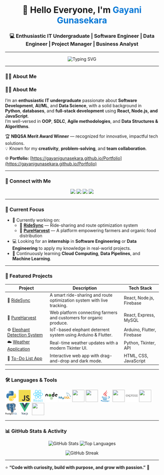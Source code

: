 <h1 align="center">👋 Hello Everyone, I'm <span style="color:#0078D7;">Gayani Gunasekara</span></h1>
<h3 align="center">💻 Enthusiastic IT Undergraduate | Software Engineer | Data Engineer | Project Manager | Business Analyst</h3>

---

<p align="center">
  <img src="https://readme-typing-svg.herokuapp.com?font=Fira+Code&size=22&pause=1000&center=true&vCenter=true&width=700&lines=🚀+Passionate+about+Building+Smart+and+Scalable+Solutions;💡+Turning+Ideas+into+Innovative+Tech+Projects;🤖+Exploring+AI%2C+ML%2C+and+Data+Science+World" alt="Typing SVG" />
</p>

---

### 👩‍🎓 About Me
### 👩‍🎓 About Me

I’m an **enthusiastic IT undergraduate** passionate about **Software Development**, **AI/ML**, and **Data Science**, with a solid background in **Python**, **databases**, and **full-stack development** using **React, Node.js, and JavaScript**.  
I’m well-versed in **OOP**, **SDLC**, **Agile methodologies**, and **Data Structures & Algorithms**.  

🏆 **NBQSA Merit Award Winner** — recognized for innovative, impactful tech solutions.  
💡 Known for my **creativity**, **problem-solving**, and **team collaboration**.  

🌐 **Portfolio:** [https://gayanigunasekara.github.io/Portfolio](https://gayanigunasekara.github.io/Portfolio)

---
### 🤝 Connect with Me

<p align="center">
  <a href="mailto:gayanimalshagunasekara@gmail.com"><img src="https://img.shields.io/badge/Email-D14836?style=for-the-badge&logo=gmail&logoColor=white"/></a>
  <a href="https://linkedin.com/in/gayanigunasekara"><img src="https://img.shields.io/badge/LinkedIn-0077B5?style=for-the-badge&logo=linkedin&logoColor=white"/></a>
  <a href="https://github.com/GayaniGunasekara"><img src="https://img.shields.io/badge/GitHub-100000?style=for-the-badge&logo=github&logoColor=white"/></a>
  <a href="tel:+94718807499"><img src="https://img.shields.io/badge/Phone-25D366?style=for-the-badge&logo=whatsapp&logoColor=white"/></a>
</p>

---

### 🔭 Current Focus

- 🌱 Currently working on:
  - 🚗 [**RideSync**](https://github.com/GayaniGunasekara/RideSync) — Ride-sharing and route optimization system  
  - 🌾 [**PureHarvest**](https://github.com/GayaniGunasekara/PureHarvest) — A platform empowering farmers and organic food distribution
- 💻 Looking for an **internship** in **Software Engineering** or **Data Engineering** to apply my knowledge in real-world projects.
- 🧠 Continuously learning **Cloud Computing**, **Data Pipelines**, and **Machine Learning**.

---

### 💼 Featured Projects

| Project | Description | Tech Stack |
|----------|--------------|-------------|
| 🚗 [RideSync](https://github.com/GayaniGunasekara/RideSync) | A smart ride-sharing and route optimization system with live tracking. | React, Node.js, Firebase |
| 🌾 [PureHarvest](https://github.com/GayaniGunasekara/PureHarvest) | Web platform connecting farmers and customers for organic produce. | React, Express, MySQL |
| ⚙️ [Elephant Detection System](https://github.com/GayaniGunasekara/Elephant-Detection-System) | IoT-based elephant deterrent system using Arduino & Flutter. | Arduino, Flutter, Firebase |
| ☁️ [Weather Application](https://github.com/GayaniGunasekara/Weather-App) | Real-time weather updates with a modern Tkinter UI. | Python, Tkinter, API |
| 📝 [To-Do List App](https://github.com/GayaniGunasekara/To-Do-List) | Interactive web app with drag-and-drop and dark mode. | HTML, CSS, JavaScript |

---

### 🛠️ Languages & Tools

<p align="left">
<a href="https://www.python.org" target="_blank" rel="noreferrer"><img src="https://raw.githubusercontent.com/devicons/devicon/master/icons/python/python-original.svg" width="40" height="40"/></a>
<a href="https://developer.mozilla.org/en-US/docs/Web/JavaScript"><img src="https://raw.githubusercontent.com/devicons/devicon/master/icons/javascript/javascript-original.svg" width="40" height="40"/></a>
<a href="https://reactjs.org/"><img src="https://raw.githubusercontent.com/devicons/devicon/master/icons/react/react-original-wordmark.svg" width="40" height="40"/></a>
<a href="https://nodejs.org/"><img src="https://raw.githubusercontent.com/devicons/devicon/master/icons/nodejs/nodejs-original-wordmark.svg" width="40" height="40"/></a>
<a href="https://www.mysql.com/"><img src="https://raw.githubusercontent.com/devicons/devicon/master/icons/mysql/mysql-original-wordmark.svg" width="40" height="40"/></a>
<a href="https://firebase.google.com/"><img src="https://www.vectorlogo.zone/logos/firebase/firebase-icon.svg" width="40" height="40"/></a>
<a href="https://flutter.dev"><img src="https://www.vectorlogo.zone/logos/flutterio/flutterio-icon.svg" width="40" height="40"/></a>
<a href="https://www.java.com"><img src="https://raw.githubusercontent.com/devicons/devicon/master/icons/java/java-original.svg" width="40" height="40"/></a>
<a href="https://git-scm.com/"><img src="https://www.vectorlogo.zone/logos/git-scm/git-scm-icon.svg" width="40" height="40"/></a>
<a href="https://expressjs.com"><img src="https://raw.githubusercontent.com/devicons/devicon/master/icons/express/express-original-wordmark.svg" width="40" height="40"/></a>
<a href="https://www.figma.com/"><img src="https://www.vectorlogo.zone/logos/figma/figma-icon.svg" width="40" height="40"/></a>
<a href="https://www.postgresql.org"><img src="https://raw.githubusercontent.com/devicons/devicon/master/icons/postgresql/postgresql-original-wordmark.svg" width="40" height="40"/></a>
<a href="https://vuejs.org/"><img src="https://raw.githubusercontent.com/devicons/devicon/master/icons/vuejs/vuejs-original-wordmark.svg" width="40" height="40"/></a>
<a href="https://www.arduino.cc/"><img src="https://cdn.worldvectorlogo.com/logos/arduino-1.svg" width="40" height="40"/></a>
</p>

---

### 📊 GitHub Stats & Activity

<p align="center">
  <img src="https://github-readme-stats.vercel.app/api?username=gayanigunasekara&show_icons=true&theme=radical" alt="GitHub Stats" height="160"/>
  <img src="https://github-readme-stats.vercel.app/api/top-langs/?username=gayanigunasekara&layout=compact&theme=radical" alt="Top Languages" height="160"/>
</p>

<p align="center">
  <img src="https://github-readme-streak-stats.herokuapp.com/?user=gayanigunasekara&theme=radical" alt="GitHub Streak"/>
</p>

---



⭐ **“Code with curiosity, build with purpose, and grow with passion.”** 🌱
